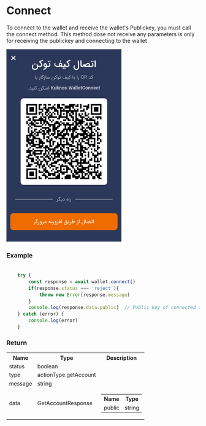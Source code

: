 # Connect

To connect to the wallet and receive the wallet's Publickey, you must call the connect method.
This method dose not receive any parameters is only for receiving the publickey and connecting to the wallet

![alt text](/img/connectModal.png)


### Example

``` javascript

    try {
        const response = await wallet.connect() 
        if(response.status === 'reject'){
            throw new Error(response.message)
        }
        console.log(response.data.public)  // Public key of connected wallet
    } catch (error) {
        console.log(error)
    }

```

### Return

<table >
  <tr>
    <th>Name</th>
    <th>Type</th>
    <th>Description</th>
  </tr>
  <tr>
    <td>status</td>
    <td>boolean</td>
    <td></td>
  </tr>
  <tr>
    <td>type</td>
    <td>actionType.getAccount</td>
    <td></td>
  </tr>
  <tr>
    <td>message</td>
    <td>string</td>
    <td></td>
  </tr>
  <tr>
    <td>data</td>
    <td>GetAccountResponse</td>
    <td> 
      <table>
        <tr>
          <th>Name</th>
          <th>Type</th>
        </tr>
        <tr>
          <td>public</td>
          <td>string</td>
        </tr>
      </table>
    </td>
  </tr>
</table>

